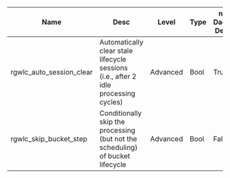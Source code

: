 | Name | Desc | Level | Type | non-Daemon Default | Daemon Default | Min | Max | Valid Values | verbatim | See also | Flags | Services | Validator | Long Desc | Tags |
| --- | --- | --- | --- | --- | --- | --- | --- | --- | --- | --- | --- | --- | --- | --- | --- |
| <span id="SP_rgwlc_auto_session_clear">rgwlc_auto_session_clear</span> |  Automatically clear stale lifecycle sessions (i.e., after 2 idle processing cycles) | Advanced | Bool | True |  |  |  |  |  |  |  | rgw |  |  |  |
| <span id="SP_rgwlc_skip_bucket_step">rgwlc_skip_bucket_step</span> |  Conditionally skip the processing (but not the scheduling) of bucket lifecycle | Advanced | Bool | False |  |  |  |  |  |  |  | rgw |  |  |  |

